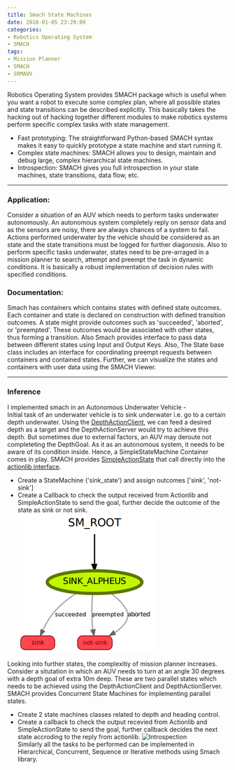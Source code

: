 ```yaml
---
title: Smach State Machines
date: 2018-01-05 23:29:09
categories:
- Robotics Operating System
- SMACH
tags:
- Mission Planner
- SMACH
- SRMAUV
---
```


Robotics Operating System provides SMACH package which is useful when you want a robot to execute some complex plan, where all possible states and state transitions can be described explicitly. This basically takes the hacking out of hacking together different modules to make robotics systems perform specific complex tasks with state management.

* Fast prototyping: The straightforward Python-based SMACH syntax makes it easy to quickly prototype a state machine and start running it.
* Complex state machines: SMACH allows you to design, maintain and debug large, complex hierarchical state machines.
* Introspection: SMACH gives you full introspection in your state machines, state transitions, data flow, etc.  

---
### Application:
Consider a situation of an AUV which needs to perform tasks underwater autonomously. An autonomous system completely reply on sensor data and as the sensors are noisy, there are always chances of a system to fail. Actions performed underwater by the vehicle should be considered as an state and the state transitions must be logged for further diagonosis. Also to perform specific tasks underwater, states need to be pre-arraged in a mission planner to search, attempt and preempt the task in dynamic conditions. It is basically a robust implementation of decision rules with specified conditions.  

### Documentation:  
Smach has containers which contains states with defined state outcomes. Each container and state is declared on construction with defined transition outcomes. A state might provide outcomes such as 'succeeded', 'aborted', or 'preempted'. These outcomes would be associated with other states, thus forming a transition. Also Smach provides interface to pass data between different states using Input and Output Keys. Also, The State base class includes an interface for coordinating preempt requests between containers and contained states. Further, we can visualize the states and containers with user data using the SMACH Viewer.  

---

### Inference
I implemented smach in an Autonomous Underwater Vehicle -  
Initial task of an underwater vehicle is to sink underwater i.e. go to a certain depth underwater. Using the [DepthActionClient](http://pushkalkatara.github.io/robotics%20operating%20system/actionlib/2018/01/22/ROS-Actionlib/), we can feed a desired depth as a target and the DepthActionServer would try to achieve this depth. But sometimes due to external factors, an AUV may deroute not completeting the DepthGoal. As it as an autonomous system, it needs to be aware of its condition inside. Hence, a SimpleStateMachine Container comes in play. SMACH provides [SimpleActionState](http://wiki.ros.org/smach/Tutorials/Simple%20Action%20State) that call directly into the [actionlib interface](http://pushkalkatara.github.io/robotics%20operating%20system/actionlib/2018/01/22/ROS-Actionlib/).

* Create a StateMachine ('sink_state') and assign outcomes ['sink', 'not-sink']
* Create a Callback to check the output received from Actionlib and SimpleActionState to send the goal, further decide the outcome of the state as sink or not sink.  
![Introspection](/assets/images/mission_planner/alpheus_state.png)  

Looking into further states, the complexitiy of mission planner increases. Consider a situtation in which an AUV needs to turn at an angle 30 degrees with a depth goal of extra 10m deep. These are two parallel states which needs to be achieved using the DepthActionClient and DepthActionServer. SMACH provides Concurrent State Machines for implementing parallel states.

* Create 2 state machines classes related to depth and heading control.
* Create a callback to check the output recevied from Actionlib and SimpleActionState to send the goal, further callback decides the next state accroding to the reply from actionlib.
![Introspection](/assets/images/)  
Similarly all the tasks to be performed can be implemented in Hierarchical, Concurrent, Sequence or Iterative methods using Smach library.
